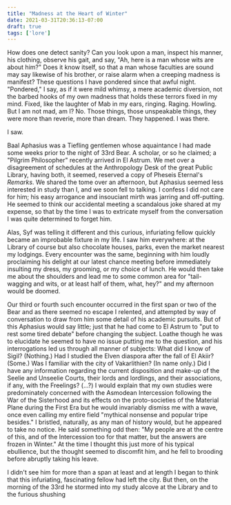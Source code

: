 ```yaml
---
title: "Madness at the Heart of Winter"
date: 2021-03-31T20:36:13-07:00
draft: true
tags: ['lore']
---
```


How does one detect sanity? Can you look upon a man, inspect his manner, his clothing, observe his gait, and say, "Ah, here is a man whose wits are about him?" Does it know itself, so that a man whose faculties are sound may say likewise of his brother, or raise alarm when a creeping madness is manifest? These questions I have pondered since that awful night. "Pondered," I say, as if it were mild whimsy, a mere academic diversion, not the barbed hooks of my own madness that holds these terrors fixed in my mind. Fixed, like the laughter of Mab in my ears, ringing. Raging. Howling. But I am not mad, am I? No. Those things, those unspeakable things, they were more than reverie, more than dream. They happened. I was there.

I saw.

Baal Aphasius was a Tiefling gentlemen whose aquaintance I had made some weeks prior to the night of 33rd Bear. A scholar, or so he claimed; a "Pilgrim Philosopher" recently arrived in El Astrum. We met over a disagreement of schedules at the Anthropology Desk of the great Public Library, having both, it seemed, reserved a copy of Pheseis Eternal's *Remarks*. We shared the tome over an afternoon, but Aphasius seemed less interested in study than I, and we soon fell to talking. I confess I did not care for him; his easy arrogance and insouciant mirth was jarring and off-putting. He seemed to think our accidental meeting a scandalous joke shared at my expense, so that by the time I was to extricate myself from the conversation I was quite determined to forget him.

Alas, Syf was telling it different and this curious, infuriating fellow quickly became an improbable fixture in my life. I saw him everywhere: at the Library of course but also chocolate houses, parks, even the market nearest my lodgings. Every encounter was the same, beginning with him loudly proclaiming his delight at our latest chance meeting before immediately insulting my dress, my grooming, or my choice of lunch. He would then take me about the shoulders and lead me to some common area for "tail-wagging and wits, or at least half of them, what, hey?" and my afternoon would be doomed.

Our third or fourth such encounter occurred in the first span or two of the Bear and as there seemed no escape I relented, and attempted by way of conversation to draw from him some detail of his academic pursuits. But of this Aphasius would say little; just that he had come to El Astrum to "put to rest some tired debate" before changing the subject. Loathe though he was to elucidate he seemed to have no issue putting me to the question, and his interrogations led us through all manner of subjects: What did I know of Sigil? (Nothing.) Had I studied the Elven diaspora after the fall of El Akiir? (Some.) Was I familiar with the city of Vakarlithien? (In name only.) Did I have any information regarding the current disposition and make-up of the Seelie and Unseelie Courts, their lords and lordlings, and their associations, if any, with the Freelings? (...?) I would explain that my own studies were predominately concerned with the Asmodean Intercession following the War of the Sisterhood and its effects on the proto-societies of the Material Plane during the First Era but he would invariably dismiss me with a wave, once even calling my entire field "mythical nonsense and popular tripe besides." I bristled, naturally, as any man of history would, but he appeared to take no notice. He said something odd then: "My people are at the centre of this, and of the Intercession too for that matter, but the answers are frozen in Winter." At the time I thought this just more of his typical ebullience, but the thought seemed to discomfit him, and he fell to brooding before abruptly taking his leave.

I didn't see him for more than a span at least and at length I began to think that this infuriating, fascinating fellow had left the city. But then, on the morning of the 33rd he stormed into my study alcove at the Library and to the furious shushing 

